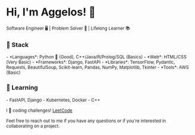 <h1>Hi, I'm Aggelos! 👋</h1>

<small>Software Engineer 🖥️ | Problem Solver 🧩 | Lifelong Learner 📚</small>

<h3>🔧 Stack</h3>

<small>
- *Languages*: Python 🐍 (Good), C++/Java/R/Prolog/SQL (Basics)
- *Web*: HTML/CSS (Very Basic)
- *Frameworks*: Django, FastAPI
- *Libraries*: TensorFlow, Pydantic, Requests, BeautifulSoup, Scikit-learn, Pandas, NumPy, Matplotlib, Tkinter
- *Tools*: AWS (Basic)
</small>

<h3>🌱 Learning</h3>

<small>
- FastAPI, Django
- Kubernetes, Docker
- C++
</small>

<small>I 💙 coding challenges! <a href="https://leetcode.com/papaggalos/">LeetCode</a></small>

<small>Feel free to reach out to me if you have any questions or if you're interested in collaborating on a project.</small>
